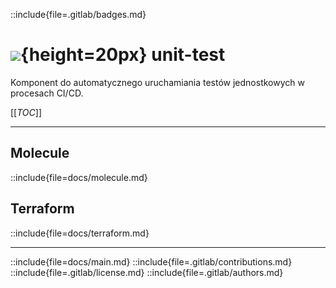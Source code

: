 ::include{file=.gitlab/badges.md}
# ![](https://gitlab.com/pl.rachuna-net/infrastructure/terraform/modules/gitlab-project/-/raw/main/images/gitlab.png){height=20px} unit-test

Komponent do automatycznego uruchamiania testów jednostkowych w procesach CI/CD.


[[_TOC_]]

---
## Molecule
::include{file=docs/molecule.md}

## Terraform
::include{file=docs/terraform.md}

---

::include{file=docs/main.md}
::include{file=.gitlab/contributions.md}
::include{file=.gitlab/license.md}
::include{file=.gitlab/authors.md}